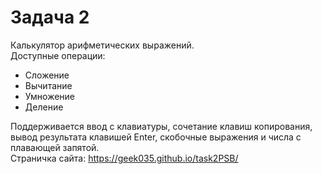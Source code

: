 # Задача 2
Калькулятор арифметических выражений.  
Доступные операции:
* Сложение
* Вычитание
* Умножение
* Деление

Поддерживается ввод с клавиатуры, сочетание клавиш копирования, вывод результата клавишей Enter, скобочные выражения и числа с плавающей запятой.  
Страничка сайта: https://geek035.github.io/task2PSB/
